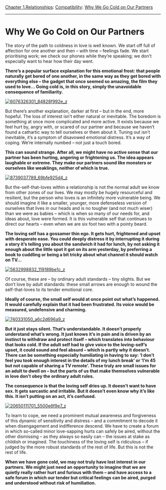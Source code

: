 [Chapter 1.Relationships](https://www.theschooloflife.com/thebookoflife/category/relationships/): [Compatibility](https://www.theschooloflife.com/thebookoflife/category/relationships/compatibility/): [Why We Go Cold on Our Partners](https://www.theschooloflife.com/thebookoflife/why-we-go-cold-on-our-partners/)

* * *

# Why We Go Cold on Our Partners

The story of the path to coldness in love is well known. We start off full of affection for one another and then – with time – feelings fade. We start prioritising work; we check our phones while they’re speaking; we don’t especially want to hear how their day went.

**There’s a popular surface explanation for this emotional frost: that people naturally get bored of one another, in the same way as they get bored with everything else – the gadget that once seemed so amazing, the film they used to love… Going cold is, in this story, simply the unavoidable consequence of familiarity.**

[![6076326301_84828f992e_z](https://www.theschooloflife.com/thebookoflife/wp-content/uploads/2016/09/6076326301_84828f992e_z.jpg)](http://www.thebookoflife.org/wp-content/uploads/2016/09/6076326301_84828f992e_z.jpg)

But there’s another explanation, darker at first – but in the end, more hopeful. The loss of interest isn’t either natural or inevitable. The boredom is something at once more complicated and more active. It exists because we feel hurt by, angry with, or scared of our partner and because we haven’t found a cathartic way to tell ourselves or them about it. Tuning out isn’t inevitable, it’s a symptom of disavowed emotional distress. It’s a way of coping. We’re internally numbed – not just a touch bored.

**This can sound strange. After all, we might have no active sense that our partner has been hurting, angering or frightening us. The idea appears laughable or extreme. They make our partners sound like monsters or ourselves like weaklings, neither of which is true.**

[![8739037789_69bfe925d4_z](https://www.theschooloflife.com/thebookoflife/wp-content/uploads/2016/09/8739037789_69bfe925d4_z.jpg)](http://www.thebookoflife.org/wp-content/uploads/2016/09/8739037789_69bfe925d4_z.jpg)

But the-self-that-loves within a relationship is not the normal adult we know from other zones of our lives. We may mostly be hugely resourceful and resilient, but the person who loves is an infinitely more vulnerable being. We should imagine it like a smaller, younger, more defenseless version of ourselves that lives in our heads and is no tougher (and not much wiser) than we were as babies – which is when so many of our needs for, and ideas about, love were formed. It is this vulnerable self that continues to direct our hearts – even when we are six foot two with a pointy beard.

**The loving self has a gossamer thin ego. It gets hurt, frightened and upset with desperate ease. You could deeply distress it by interrupting it during a story it’s telling you about the sandwich it had for lunch, by not asking it enough about the little spot it got on its arm yesterday, by preferring a book to cuddling or being a bit tricky about what channel it should watch on TV…**

[![5632998832_119189be1c_z](https://www.theschooloflife.com/thebookoflife/wp-content/uploads/2016/09/5632998832_119189be1c_z.jpg)](http://www.thebookoflife.org/wp-content/uploads/2016/09/5632998832_119189be1c_z.jpg)

Of course, these are – by ordinary adult standards – tiny slights. But we don’t love by adult standards: these small arrows are enough to wound the self-that-loves to its tender emotional core.

**Ideally of course, the small self would at once point out what’s happened. It would carefully explain that it had been frustrated. Its voice would be measured, undefensive and charming.**

[![740331050_a6c2d696a9_z](https://www.theschooloflife.com/thebookoflife/wp-content/uploads/2016/09/740331050_a6c2d696a9_z.jpg)](http://www.thebookoflife.org/wp-content/uploads/2016/09/740331050_a6c2d696a9_z.jpg)

**But it just stays silent. That’s understandable. It doesn’t properly understand what’s wrong. It just knows it’s in pain and is driven by an instinct to withdraw and protect itself – which translates into behaviour that looks cold. If the adult self had to give voice to the loving-self’s upset, it could sound and feel absurd – which is partly why it doesn’t. There can be something especially humiliating in having to say: ‘I don’t feel you took enough interest in the details of my lunch break’ or ‘I’m 45 but not capable of sharing a TV remote’. These truly are small issues for an adult to dwell on – but the parts of us that make themselves vulnerable in love don’t obey the ordinary adult rules.**

**The consequence is that the loving self dries up. It doesn’t want to have sex. It gets sarcastic and irritable. But it doesn’t even know why it’s like this. It isn’t putting on an act, it’s confused.**

[![20650111701_5500e6f9e7_z](https://www.theschooloflife.com/thebookoflife/wp-content/uploads/2016/09/20650111701_5500e6f9e7_z1.jpg)](http://www.thebookoflife.org/wp-content/uploads/2016/09/20650111701_5500e6f9e7_z1.jpg)

To learn to cope, we need a prominent mutual awareness and forgiveness of this dynamic of sensitivity and distress – and a commitment to decode it when disengagement and indifference descend. We have to create a forum in which so-called minor love-sapping hurts can safely be aired, without the other dismissing – as they always so easily can – the issues at stake as childish or imagined. The touchiness of the loving self is ridiculous – if judged by the more robust standards of the rest of life. But this is not the rest of life.

**When we have gone cold, we may not truly have lost interest in our partners. We might just need an opportunity to imagine that we are quietly really rather hurt and furious with them – and have access to a safe forum in which our tender but critical feelings can be aired, purged and understood without risk of humiliation.&nbsp;**

